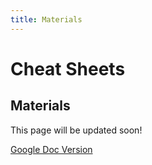 ```yaml
---
title: Materials
---
```

# Cheat Sheets <Badge text="not finished" type="warning"/>

## Materials

This page will be updated soon!

[Google Doc Version](https://docs.google.com/document/d/1MxdlotrUIxEwOWsFc4440kpkTxP-8wd_t6ExrjqQ-_c/edit?usp=sharing)
